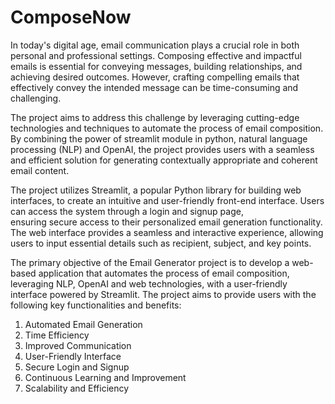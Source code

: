 # ComposeNow
In today's digital age, email communication plays a crucial role in both personal and professional  settings.  Composing  effective  and  impactful  emails  is  essential  for conveying  messages, building  relationships,  and  achieving  desired  outcomes. However, crafting compelling emails that effectively convey the intended message can be time-consuming and challenging. 

The project aims to address this challenge by leveraging cutting-edge  technologies  and  techniques  to  automate  the  process  of  email composition.  By  combining  the  power  of streamlit module in python,
natural  language  processing  (NLP)  and OpenAI,  the  project  provides  users  with  a  seamless  and  efficient  solution  for generating contextually appropriate and coherent email content. 

The project utilizes Streamlit, a popular Python library for building web interfaces, to create an intuitive and user-friendly front-end interface. Users can access the  system  through  a  login  and  signup  page,  
ensuring  secure  access  to  their personalized email generation functionality. The web interface provides a seamless and interactive  experience,  allowing  users  to  input  essential  details  such  as  recipient, 
subject, and key points. 

The primary objective of the Email Generator project is to develop a web-based application that automates the process of email composition, leveraging NLP, OpenAI and web technologies, with a user-friendly 
interface powered by Streamlit. The project aims to provide users with the following key functionalities and benefits: 
1. Automated Email Generation
2. Time Efficiency
3. Improved  Communication
4. User-Friendly  Interface
5. Secure  Login  and  Signup
6. Continuous  Learning  and  Improvement
7. Scalability and Efficiency

